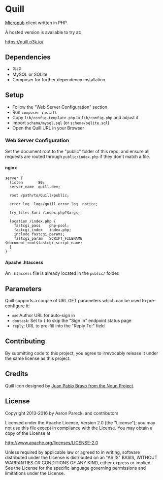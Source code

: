 Quill
=====
[Micropub](https://micropub.net/draft/) client written in PHP.

A hosted version is available to try at:

https://quill.p3k.io/


## Dependencies
- PHP
- MySQL or SQLite
- Composer for further dependency installation


## Setup
- Follow the "Web Server Configuration" section
- Run `composer install`
- Copy `lib/config.template.php` to `lib/config.php` and adjust it
- Import `schema/mysql.sql` (or `schema/sqlite.sql`)
- Open the Quill URL in your Browser


### Web Server Configuration

Set the document root to the "public" folder of this repo, and ensure all requests are routed through `public/index.php` if they don't match a file.

#### nginx

```
server {
  listen       80;
  server_name  quill.dev;

  root /path/to/Quill/public;

  error_log  logs/quill.error.log  notice;

  try_files $uri /index.php?$args;

  location /index.php {
    fastcgi_pass    php-pool;
    fastcgi_index   index.php;
    include fastcgi_params;
    fastcgi_param   SCRIPT_FILENAME $document_root$fastcgi_script_name;
  }
}
```

#### Apache .htaccess
An `.htaccess` file is already located in the `public/` folder.


## Parameters
Quill supports a couple of URL GET parameters which can be used to
pre-configure it:

- `me`: Author URL for auto-sign in
- `dontask`: Set to `1` to skip the "Sign In" endpoint status page
- `reply`: URL to pre-fill into the "Reply To:" field


## Contributing

By submitting code to this project, you agree to irrevocably release it under the same license as this project.


## Credits

Quill icon designed by [Juan Pablo Bravo from the Noun Project](http://thenounproject.com/term/quill/17013/).


## License

Copyright 2013-2016 by Aaron Parecki and contributors

Licensed under the Apache License, Version 2.0 (the "License");
you may not use this file except in compliance with the License.
You may obtain a copy of the License at

http://www.apache.org/licenses/LICENSE-2.0

Unless required by applicable law or agreed to in writing, software
distributed under the License is distributed on an "AS IS" BASIS,
WITHOUT WARRANTIES OR CONDITIONS OF ANY KIND, either express or implied.
See the License for the specific language governing permissions and
limitations under the License.

